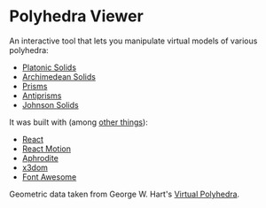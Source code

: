 # Polyhedra Viewer

An interactive tool that lets you manipulate virtual models of various polyhedra:

* [Platonic Solids](http://en.wikipedia.org/wiki/Platonic_solid)
* [Archimedean Solids](http://en.wikipedia.org/wiki/Archimedean_solid)
* [Prisms](http://en.wikipedia.org/wiki/Prism_(geometry))
* [Antiprisms](http://en.wikipedia.org/wiki/Antiprism)
* [Johnson Solids](http://en.wikipedia.org/wiki/Johnson_solid)

It was built with (among [other things]):

* [React](https://facebook.github.io/react/)
* [React Motion](https://github.com/chenglou/react-motion)
* [Aphrodite](https://github.com/Khan/aphrodite)
* [x3dom](http://www.x3dom.org/)
* [Font Awesome](http://fontawesome.io/)

Geometric data taken from George W. Hart's [Virtual Polyhedra].

[Virtual Polyhedra]: http://www.georgehart.com/virtual-polyhedra/vp.html
[other things]: ./package.json
